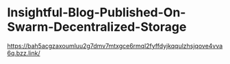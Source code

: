 # Insightful-Blog-Published-On-Swarm-Decentralized-Storage
https://bah5acgzaxoumluu2g7dmv7mtxgce6rmql2fyffdyjkqqulzhsjqove4vva6q.bzz.link/
